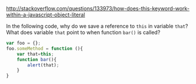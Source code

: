 http://stackoverflow.com/questions/133973/how-does-this-keyword-work-within-a-javascript-object-literal

In the following code, why do we save a reference to `this` in variable `that`?
What does variable `that` point to when function `bar()` is called?

```javascript
var foo = {};
foo.someMethod = function (){
    var that=this;
    function bar(){
        alert(that);
    }
}
```



